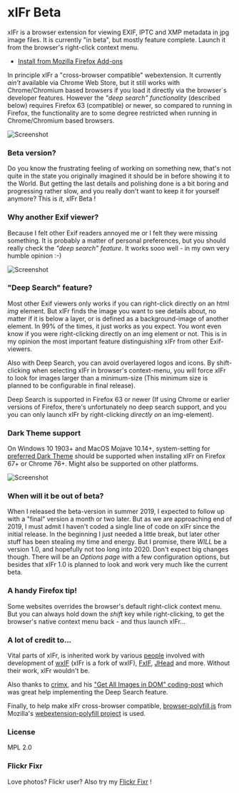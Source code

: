 # xIFr Beta

xIFr is a browser extension for viewing EXIF, IPTC and XMP metadata in jpg image files. It is currently "in beta", but mostly feature complete.
Launch it from the browser's right-click context menu.

* [Install from Mozilla Firefox Add-ons](https://addons.mozilla.org/firefox/addon/xifr?src=external-github)

In principle xIFr a "cross-browser compatible" webextension. It currently _ain't_ available via Chrome Web Store, but it still works with Chrome/Chromium based browsers if you load it directly via the browser´s developer features. 
However the _"deep search" functionality_ (described below) requires Firefox 63 (compatible) or newer, so compared to running in Firefox, the functionality are to some degree restricted when running in Chrome/Chromium based browsers. 

![Screenshot](https://addons.cdn.mozilla.net/user-media/previews/full/222/222226.png)

### Beta version?

Do you know the frustrating feeling of working on something new, that's not quite in the state you originally imagined it should be in before showing it to
the World. But getting the last details and polishing done is a bit boring and progressing rather slow, and you really don't want to keep it for yourself anymore?
This is _it_, xIFr Beta !

### Why another Exif viewer?

Because I felt other Exif readers annoyed me or I felt they were missing something. It is probably a matter of personal preferences,
but you should really check the _"deep search" feature_. It works sooo well - in my own very humble opinion :-)

![Screenshot](https://addons.cdn.mozilla.net/user-media/previews/full/222/222227.png)

### "Deep Search" feature?
Most other Exif viewers only works if you can right-click directly on an html _img_ element. But xIFr finds the image you want to see details about,
no matter if it is below a layer, or is defined as a background-image of another element. In 99% of the times, it just works as you expect.
You wont even know if you were right-clicking directly on an img element or not. This is in my opinion the most important feature distinguishing
xIFr from other Exif-viewers.

Also with Deep Search, you can avoid overlayered logos and icons. By shift-clicking when selecting xIFr in browser's context-menu, you will force
xIFr to look for images larger than a minimum-size (This minimum size is planned to be configurable in final release).

Deep Search is supported in Firefox 63 or newer (If using Chrome or earlier versions of Firefox, there's unfortunately no deep search support,
and you you can only launch xIFr by right-clicking _directly on_ an img-element).

### Dark Theme support
On Windows 10 1903+ and MacOS Mojave 10.14+, system-setting for [preferred Dark Theme](https://developer.mozilla.org/docs/Web/CSS/@media/prefers-color-scheme) should be supported when installing xIFr on Firefox 67+ or Chrome 76+. Might also be supported on other platforms.

![Screenshot](https://addons.cdn.mozilla.net/user-media/previews/full/222/222236.png)

### When will it be out of beta?
When I released the beta-version in summer 2019, I expected to follow up with a "final" version a month or two later.
But as we are approaching end of 2019, I must admit I haven't coded a single line of code on xIFr since the initial release.
In the beginning I just needed a little break, but later other stuff has been stealing my time and energy.
But I promise, there _WILL_ be a version 1.0, and hopefully not too long into 2020. Don't expect big changes though.
There will be an _Options page_ with a few configuration options, but besides that xIFr 1.0 is planned to look and work very much like the current beta. 

### A handy Firefox tip!
Some websites overrides the browser's default right-click context menu. But you can always hold down the _shift_ key while
right-clicking, to get the browser's native context menu back - and thus launch xIFr...

### A lot of credit to...
Vital parts of xIFr, is inherited work by various [people](https://raw.githubusercontent.com/StigNygaard/xIFr/master/AUTHORS)
involved with development of [wxIF](https://github.com/gcp/wxif) (xIFr is a fork of wxIF),
[FxIF](https://code.google.com/archive/p/fxif/), [JHead](http://www.sentex.net/~mwandel/jhead/) and more.
Without their work, xIFr wouldn't be.

Also thanks to [crimx](https://github.com/crimx), and his ["Get All Images in DOM" coding-post](https://blog.crimx.com/2017/03/09/get-all-images-in-dom-including-background-en/) which was great help implementing the Deep Search feature.

Finally, to help make xIFr cross-browser compatible, [browser-polyfill.js](https://github.com/StigNygaard/xIFr/tree/master/lib/mozilla) from
Mozilla's [webextension-polyfill project](https://github.com/mozilla/webextension-polyfill) is used.

### License

MPL 2.0

### Flickr Fixr
Love photos? Flickr user? Also try my [Flickr Fixr](https://github.com/StigNygaard/Stigs_Flickr_Fixr) !
